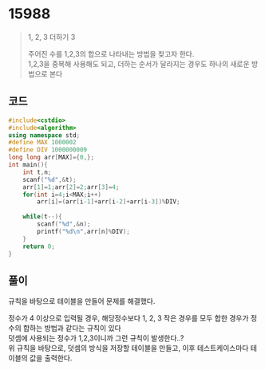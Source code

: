# 15988

> 1, 2, 3 더하기 3
>
> 주어진 수를 1,2,3의 합으로 나타내는 방법을 찾고자 한다.  
> 1,2,3을 중복해 사용해도 되고, 더하는 순서가 달라지는 경우도 하나의 새로운 방법으로 본다  

## 코드

```c++
#include<cstdio>
#include<algorithm>
using namespace std;
#define MAX 1000002
#define DIV 1000000009
long long arr[MAX]={0,};
int main(){
    int t,n;
    scanf("%d",&t);
    arr[1]=1;arr[2]=2;arr[3]=4;
    for(int i=4;i<MAX;i++)
        arr[i]=(arr[i-1]+arr[i-2]+arr[i-3])%DIV;
    
    while(t--){
        scanf("%d",&n);
        printf("%d\n",arr[n]%DIV);
    }
    return 0;
}
```

## 풀이

규칙을 바탕으로 테이블을 만들어 문제를 해결했다.

정수가 4 이상으로 입력될 경우, 해당정수보다 1, 2, 3 작은 경우를 모두 합한 경우가 정수의 합하는 방법과 같다는 규칙이 있다  
덧셈에 사용되는 정수가 1,2,3이니까 그런 규칙이 발생한다..?  
위 규칙을 바탕으로, 덧셈의 방식을 저장할 테이블을 만들고, 이후 테스트케이스마다 테이블의 값을 출력한다.  
